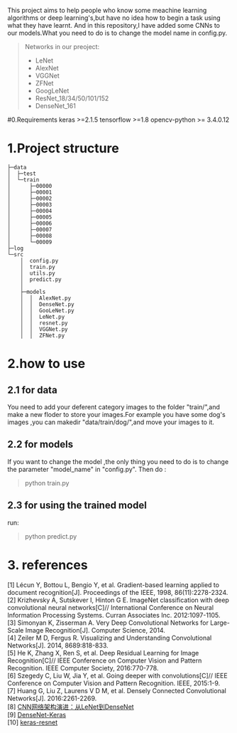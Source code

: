 
This project aims to help people who know some meachine learning algorithms or deep learning's,but have no idea how to begin a task using what they have learnt.
And in this repository,I have added some CNNs to our models.What you need to do is to change the model name in config.py.

>Networks in our preoject:
>- LeNet
>- AlexNet  
>- VGGNet
>- ZFNet
>- GoogLeNet
>- ResNet_18/34/50/101/152
>- DenseNet_161

#0.Requirements
keras >=2.1.5
tensorflow >=1.8
opencv-python >= 3.4.0.12
# 1.Project structure
```tree
├─data             
│  ├─test          
│  └─train         
│      ├─00000     
│      ├─00001     
│      ├─00002     
│      ├─00003     
│      ├─00004     
│      ├─00005     
│      ├─00006     
│      ├─00007     
│      ├─00008     
│      └─00009     
├─log              
└─src              
    │  config.py
    │  train.py
    │  utils.py
    │  predict.py
    │
    ├─models
    │  │  AlexNet.py
    │  │  DenseNet.py
    │  │  GooLeNet.py
    │  │  LeNet.py
    │  │  resnet.py
    │  │  VGGNet.py
    │  │  ZFNet.py 
```
# 2.how to use
## 2.1 for data 
You need to add your deferent category images to the folder "train/",and make a new floder to store your images.For example you have some dog's images ,you can makedir "data/train/dog/",and move your images to it.
## 2.2 for models
If you want to change the model ,the only thing you need to do is to change the parameter "model_name" in "config.py".
Then do :
>python train.py

## 2.3 for using the trained model
run:
>python predict.py

# 3. references
[1] Lécun Y, Bottou L, Bengio Y, et al. Gradient-based learning applied to document recognition[J]. Proceedings of the IEEE, 1998, 86(11):2278-2324.<br>
[2] Krizhevsky A, Sutskever I, Hinton G E. ImageNet classification with deep convolutional neural networks[C]// International Conference on Neural Information Processing Systems. Curran Associates Inc. 2012:1097-1105.<br>
[3] Simonyan K, Zisserman A. Very Deep Convolutional Networks for Large-Scale Image Recognition[J]. Computer Science, 2014.<br>
[4] Zeiler M D, Fergus R. Visualizing and Understanding Convolutional Networks[J]. 2014, 8689:818-833.<br>
[5] He K, Zhang X, Ren S, et al. Deep Residual Learning for Image Recognition[C]// IEEE Conference on Computer Vision and Pattern Recognition. IEEE Computer Society, 2016:770-778.<br>
[6] Szegedy C, Liu W, Jia Y, et al. Going deeper with convolutions[C]// IEEE Conference on Computer Vision and Pattern Recognition. IEEE, 2015:1-9.<br>
[7] Huang G, Liu Z, Laurens V D M, et al. Densely Connected Convolutional Networks[J]. 2016:2261-2269.<br>
[8] [CNN网络架构演进：从LeNet到DenseNet](https://www.cnblogs.com/skyfsm/p/8451834.html)<br>
[9] [DenseNet-Keras](https://github.com/flyyufelix/DenseNet-Keras)<br>
[10] [keras-resnet](https://github.com/raghakot/keras-resnet)<br>
